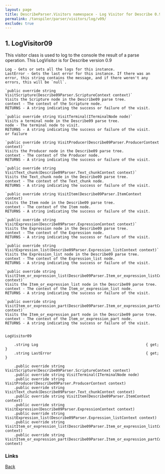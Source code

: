 ```yaml
---
layout: page
title: DescribeParser.Visitors namespace - Log Visitor for Describe 0.9
permalink: /tanspiler/parser/visitors/log/v09/
exclude: true
---
```

## 1. LogVisitor09

This visitor class is used to log to the console the result of a parse operation. 
This LogVisitor is for Describe version 0.9

    Log - Gets or sets all the logs for this instance.
    LastError - Gets the last error for this instance. If there was an error, this string contains the message, and if there weren't any errors, this will be `null`.

    `public override string VisitScripture(Describe09Parser.ScriptureContext context)`
    Visits the Scripture node in the Describe09 parse tree.
    context - The context of the Scripture node.
    RETURNS - A string indicating the success or failure of the visit.

    `public override string VisitTerminal(ITerminalNode node)`
    Visits a terminal node in the Describe09 parse tree.
    node - The terminal node to visit.
    RETURNS - A string indicating the success or failure of the visit.
    or failure 

    `public override string VisitProducer(Describe09Parser.ProducerContext context)`
    Visits the Producer node in the Describe09 parse tree.
    context - The context of the Producer node.
    RETURNS - A string indicating the success or failure of the visit.

    `public override string VisitText_chunk(Describe09Parser.Text_chunkContext context)`
    Visits the Text_chunk node in the Describe09 parse tree.
    context - The context of the Text_chunk node.
    RETURNS - A string indicating the success or failure of the visit.

    `public override string VisitItem(Describe09Parser.ItemContext context)
    Visits the Item node in the Describe09 parse tree.
    context - The context of the Item node.
    RETURNS - A string indicating the success or failure of the visit.

    `public override string VisitExpression(Describe09Parser.ExpressionContext context)`
    Visits the Expression node in the Describe09 parse tree.
    context - The context of the Expression node.
    RETURNS - A string indicating the success or failure of the visit.

    `public override string VisitExpression_list(Describe09Parser.Expression_listContext context)`
    Visits the Expression_list node in the Describe09 parse tree.
    context - The context of the Expression_list node.
    RETURNS - A string indicating the success or failure of the visit.

    `public override string VisitItem_or_expression_list(Describe09Parser.Item_or_expression_listContext context)`
    Visits the Item_or_expression_list node in the Describe09 parse tree.
    context - The context of the Item_or_expression_list node.
    RETURNS - A string indicating the success or failure of the visit.

    `public override string VisitItem_or_expression_part(Describe09Parser.Item_or_expression_partContext context)`
    Visits the Item_or_expression_part node in the Describe09 parse tree.
    context - The context of the Item_or_expression_part node.
    RETURNS - A string indicating the success or failure of the visit.


    LogVisitor09

        .string Log                                                 { get; }
        .string LastError                                           { get; }

        .public override string VisitScripture(Describe09Parser.ScriptureContext context)
        .public override string VisitTerminal(ITerminalNode node)
        .public override string VisitProducer(Describe09Parser.ProducerContext context)
        .public override string VisitText_chunk(Describe09Parser.Text_chunkContext context)
        .public override string VisitItem(Describe09Parser.ItemContext context)
        .public override string VisitExpression(Describe09Parser.ExpressionContext context)
        .public override string VisitExpression_list(Describe09Parser.Expression_listContext context)
        .public override string VisitItem_or_expression_list(Describe09Parser.Item_or_expression_listContext context)
        .public override string VisitItem_or_expression_part(Describe09Parser.Item_or_expression_partContext context)


### Links
[Back](/tanspiler/parser/visitors/log/)